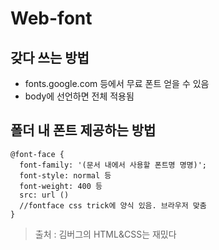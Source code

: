 # Web-font
## 갖다 쓰는 방법
* fonts.google.com 등에서 무료 폰트 얻을 수 있음
* body에 선언하면 전체 적용됨

## 폴더 내 폰트 제공하는 방법
```
@font-face {
  font-family: '(문서 내에서 사용할 폰트명 명명)';
  font-style: normal 등
  font-weight: 400 등
  src: url ()
  //fontface css trick에 양식 있음. 브라우저 맞춤
}
```

> 출처 : 김버그의 HTML&CSS는 재밌다
